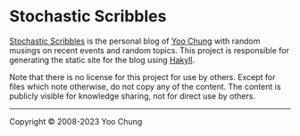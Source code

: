 # Stochastic Scribbles

[Stochastic Scribbles] is the personal blog of [Yoo Chung]
with random musings on recent events and random topics.
This project is responsible for generating the static site
for the blog using [Hakyll].

Note that there is no license for this project for use by others.
Except for files which note otherwise, do not copy any of the content.
The content is publicly visible for knowledge sharing, not for direct use by others.

[Stochastic Scribbles]: https://blog.chungyc.org/
[Yoo Chung]: https://chungyc.org/
[Hakyll]: https://jaspervdj.be/hakyll/

---

Copyright &copy; 2008-2023 Yoo Chung
